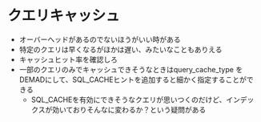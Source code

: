 # クエリキャッシュ
* オーバーヘッドがあるのでないほうがいい時がある
* 特定のクエリは早くなるがほかは遅い、みたいなこともありえる
* キャッシュヒット率を確認しろ
* 一部のクエリのみでキャッシュできそうなときはquery_cache_type を DEMADにして、SQL_CACHEヒントを追加すると細かく指定することができる
  * SQL_CACHEを有効にできそうなクエリが思いつくのだけど、インデックスが効いておりそんなに変わるか？という疑問がある